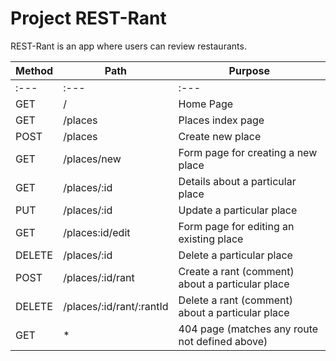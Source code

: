 # Project REST-Rant

REST-Rant is an app where users can review restaurants.

| Method        | Path                     | Purpose                                          |
| ------------- | ------------------------ | -------------------------------------------------|
| :---          |  :---                    | :---                                             |
| GET           | /                        | Home Page                                        |
| GET           | /places                  | Places index page                                |
| POST          | /places                  | Create new place                                 |
| GET           | /places/new              | Form page for creating a new place               |
| GET           | /places/:id              | Details about a particular place                 |
| PUT           | /places/:id              | Update a particular place                        |
| GET           | /places:id/edit          | Form page for editing an existing place          |
| DELETE        | /places/:id              | Delete a particular place                        |
| POST          | /places/:id/rant         | Create a rant (comment) about a particular place |
| DELETE        | /places/:id/rant/:rantId | Delete a rant (comment) about a particular place |
| GET           | *                        | 404 page (matches any route not defined above)   |


